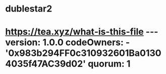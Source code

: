 # dublestar2
# https://tea.xyz/what-is-this-file --- version: 1.0.0 codeOwners:   - '0x983b294FF0c310932601Ba01304035f47AC39d02' quorum: 1
